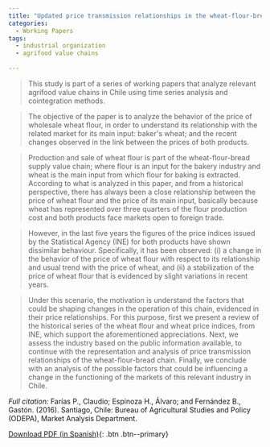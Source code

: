 ```yaml
---
title: "Updated price transmission relationships in the wheat-flour-bread value chain in Chile"
categories:
  - Working Papers
tags:
  - industrial organization
  - agrifood value chains
  
---
```

> This study is part of a series of working papers that analyze relevant agrifood value chains in Chile using time series analysis and cointegration methods.

> The objective of the paper is to analyze the behavior of the price of wholesale wheat flour, in order to understand its relationship with the related market for its main input: baker's wheat; and the recent changes observed in the link between the prices of both products.

> Production and sale of wheat flour is part of the wheat-flour-bread supply value chain; where flour is an input for the bakery industry and wheat is the main input from which flour for baking is extracted. According to what is analyzed in this paper, and from a historical perspective, there has always been a close relationship between the price of wheat flour and the price of its main input, basically because wheat has represented over three quarters of the flour production cost and both products face markets open to foreign trade.

> However, in the last five years the figures of the price indices issued by the Statistical Agency (INE) for both products have shown dissimilar behaviour. Specifically, it has been observed: (i) a change in the behavior of the price of wheat flour with respect to its relationship and usual trend with the price of wheat, and (ii) a stabilization of the price of wheat flour that is evidenced by slight variations in recent years.

> Under this scenario, the motivation is understand the factors that could be shaping changes in the operation of this chain, evidenced in their price relationships. For this purpose, first we present a review of the historical series of the wheat flour and wheat price indices, from INE, which support the aforementioned appreciations. Next, we assess the industry based on the public information available, to continue with the representation and analysis of price transmission relationships of the wheat-flour-bread chain. Finally, we conclude with an analysis of the possible factors that could be influencing a change in the functioning of the markets of this relevant industry in Chile.

*Full citation:* Farías P., Claudio; Espinoza H., Álvaro; and Fernández B., Gastón. (2016). Santiago, Chile: Bureau of Agricultural Studies and Policy (ODEPA), Market Analysis Department.

[Download PDF (in Spanish)](https://www.odepa.gob.cl/wp-content/uploads/2019/02/articulo-harina_trigo2019.pdf){: .btn .btn--primary}




